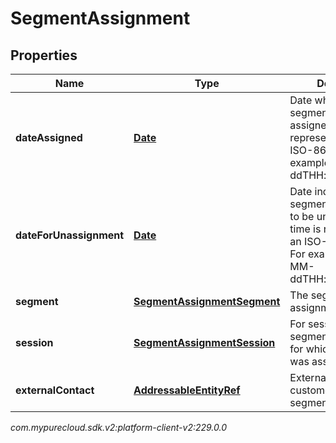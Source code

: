 # SegmentAssignment


## Properties

| Name | Type | Description | Notes |
| ------------ | ------------- | ------------- | ------------- |
| **dateAssigned** | [**Date**](Date) | Date when the segment was assigned. Date time is represented as an ISO-8601 string. For example: yyyy-MM-ddTHH:mm:ss[.mmm]Z |  |
| **dateForUnassignment** | [**Date**](Date) | Date indicating when a segment is scheduled to be unassigned. Date time is represented as an ISO-8601 string. For example: yyyy-MM-ddTHH:mm:ss[.mmm]Z |  |
| **segment** | [**SegmentAssignmentSegment**](SegmentAssignmentSegment) | The segment the assignment is for. |  |
| **session** | [**SegmentAssignmentSession**](SegmentAssignmentSession) | For session-scoped segments, the session for which the segment was assigned. |  [optional] |
| **externalContact** | [**AddressableEntityRef**](AddressableEntityRef) | External contact of the customer to which the segment is assigned. |  |




_com.mypurecloud.sdk.v2:platform-client-v2:229.0.0_

